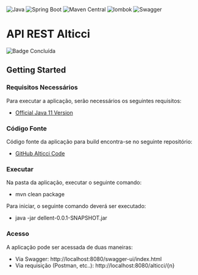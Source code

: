 
![Java](https://img.shields.io/badge/java-version%2011-blue)
![Spring Boot](https://img.shields.io/badge/spring-version%202.7.5-blueviolet)
![Maven Central](https://img.shields.io/badge/maven-version%202.7.5-green)
![lombok](https://img.shields.io/badge/lombok-version%201.18.24-orange)
![Swagger](https://img.shields.io/badge/swagger-version%203.0.0-brightgreen)

# API REST Alticci

![Badge Concluída](http://img.shields.io/static/v1?label=STATUS&message=CONCLUíDA&color=GREEN&style=flat-square&logo=appveyor)

## Getting Started

### Requisitos Necessários

Para executar a aplicação, serão necessários os seguintes requisitos:

* [Official Java 11 Version](https://www.oracle.com/br/java/technologies/javase/jdk11-archive-downloads.html)


### Código Fonte

Código fonte da aplicação para build encontra-se no seguinte repositório:

* [GitHub Alticci Code](https://github.com/tonyjaqueira/alticci)


### Executar

Na pasta da aplicação, executar o seguinte comando:

* mvn clean package

Para iniciar, o seguinte comando deverá ser executado:

* java -jar dellent-0.0.1-SNAPSHOT.jar

### Acesso

A aplicação pode ser acessada de duas maneiras:

* Via Swagger:  http://localhost:8080/swagger-ui/index.html
* Via requisição (Postman, etc..): http://localhost:8080/alticci/{n}

